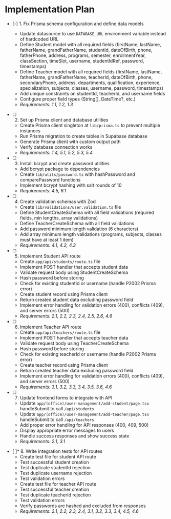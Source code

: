 # Implementation Plan

- [-] 1. Fix Prisma schema configuration and define data models



  - Update datasource to use `DATABASE_URL` environment variable instead of hardcoded URL
  - Define Student model with all required fields (firstName, lastName, fatherName, grandFatherName, studentId, dateOfBirth, phone, fatherPhone, address, programs, semester, enrollmentYear, classSection, timeSlot, username, studentIdRef, password, timestamps)
  - Define Teacher model with all required fields (firstName, lastName, fatherName, grandFatherName, teacherId, dateOfBirth, phone, secondaryPhone, address, departments, qualification, experience, specialization, subjects, classes, username, password, timestamps)
  - Add unique constraints on studentId, teacherId, and username fields
  - Configure proper field types (String[], DateTime?, etc.)
  - _Requirements: 1.1, 1.2, 1.3_

- [ ] 2. Set up Prisma client and database utilities
  - Create Prisma client singleton at `lib/prisma.ts` to prevent multiple instances
  - Run Prisma migration to create tables in Supabase database
  - Generate Prisma client with custom output path
  - Verify database connection works
  - _Requirements: 1.4, 5.1, 5.2, 5.3, 5.4_

- [ ] 3. Install bcrypt and create password utilities
  - Add bcrypt package to dependencies
  - Create `lib/utils/password.ts` with hashPassword and comparePassword functions
  - Implement bcrypt hashing with salt rounds of 10
  - _Requirements: 4.5, 6.1_

- [ ] 4. Create validation schemas with Zod
  - Create `lib/validations/user.validation.ts` file
  - Define StudentCreateSchema with all field validations (required fields, min lengths, array validations)
  - Define TeacherCreateSchema with all field validations
  - Add password minimum length validation (6 characters)
  - Add array minimum length validations (programs, subjects, classes must have at least 1 item)
  - _Requirements: 4.1, 4.2, 4.3_

- [ ] 5. Implement Student API route
  - Create `app/api/students/route.ts` file
  - Implement POST handler that accepts student data
  - Validate request body using StudentCreateSchema
  - Hash password before storing
  - Check for existing studentId or username (handle P2002 Prisma error)
  - Create student record using Prisma client
  - Return created student data excluding password field
  - Implement error handling for validation errors (400), conflicts (409), and server errors (500)
  - _Requirements: 2.1, 2.2, 2.3, 2.4, 2.5, 2.6, 4.6_

- [ ] 6. Implement Teacher API route
  - Create `app/api/teachers/route.ts` file
  - Implement POST handler that accepts teacher data
  - Validate request body using TeacherCreateSchema
  - Hash password before storing
  - Check for existing teacherId or username (handle P2002 Prisma error)
  - Create teacher record using Prisma client
  - Return created teacher data excluding password field
  - Implement error handling for validation errors (400), conflicts (409), and server errors (500)
  - _Requirements: 3.1, 3.2, 3.3, 3.4, 3.5, 3.6, 4.6_

- [ ] 7. Update frontend forms to integrate with API
  - Update `app/(office)/user-management/add-student/page.tsx` handleSubmit to call `/api/students`
  - Update `app/(office)/user-management/add-teacher/page.tsx` handleSubmit to call `/api/teachers`
  - Add proper error handling for API responses (400, 409, 500)
  - Display appropriate error messages to users
  - Handle success responses and show success state
  - _Requirements: 2.1, 3.1_

- [ ]* 8. Write integration tests for API routes
  - Create test file for student API route
  - Test successful student creation
  - Test duplicate studentId rejection
  - Test duplicate username rejection
  - Test validation errors
  - Create test file for teacher API route
  - Test successful teacher creation
  - Test duplicate teacherId rejection
  - Test validation errors
  - Verify passwords are hashed and excluded from responses
  - _Requirements: 2.1, 2.2, 2.3, 2.4, 3.1, 3.2, 3.3, 3.4, 4.5, 4.6_
